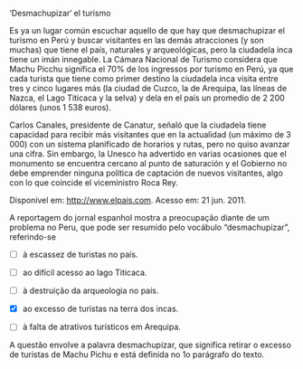 

‘Desmachupizar‘ el turismo

Es ya un lugar común escuchar aquello de que hay que desmachupizar el turismo en Perú y buscar visitantes en las demás atracciones (y son muchas) que tiene el país, naturales y arqueológicas, pero la ciudadela inca tiene un imán innegable. La Cámara Nacional de Turismo considera que Machu Picchu significa el 70% de los ingressos por turismo en Perú, ya que cada turista que tiene como primer destino la ciudadela inca visita entre tres y cinco lugares más (la ciudad de Cuzco, la de Arequipa, las líneas de Nazca, el Lago Titicaca y la selva) y dela en el país un promedio de 2 200 dólares (unos 1 538 euros).

Carlos Canales, presidente de Canatur, señaló que la ciudadela tiene capacidad para recibir más visitantes que en la actualidad (un máximo de 3 000) con un sistema planificado de horarios y rutas, pero no quiso avanzar una cifra. Sin embargo, la Unesco ha advertido en varias ocasiones que el monumento se encuentra cercano al punto de saturación y el Gobierno no debe emprender ninguna política de captación de nuevos visitantes, algo con lo que coincide el viceministro Roca Rey.

Disponível em: http://www.elpais.com. Acesso em: 21 jun. 2011.

A reportagem do jornal espanhol mostra a preocupação diante de um problema no Peru, que pode ser resumido pelo vocábulo “desmachupizar”, referindo-se



- [ ] à escassez de turistas no país.
- [ ] ao difícil acesso ao lago Titicaca.
- [ ] à destruição da arqueologia no país.
- [x] ao excesso de turistas na terra dos incas.
- [ ] à falta de atrativos turísticos em Arequipa.


A questão envolve a palavra desmachupizar, que significa retirar o excesso de turistas de Machu Pichu e está definida no 1o parágrafo do texto.
